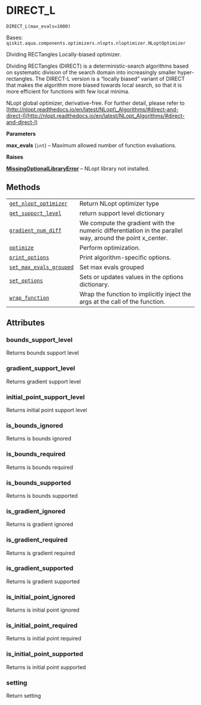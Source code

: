 # DIRECT\_L

<span id="undefined" />

`DIRECT_L(max_evals=1000)`

Bases: `qiskit.aqua.components.optimizers.nlopts.nloptimizer.NLoptOptimizer`

DIviding RECTangles Locally-biased optimizer.

DIviding RECTangles (DIRECT) is a deterministic-search algorithms based on systematic division of the search domain into increasingly smaller hyper-rectangles. The DIRECT-L version is a “locally biased” variant of DIRECT that makes the algorithm more biased towards local search, so that it is more efficient for functions with few local minima.

NLopt global optimizer, derivative-free. For further detail, please refer to [http://nlopt.readthedocs.io/en/latest/NLopt\_Algorithms/#direct-and-direct-l](http://nlopt.readthedocs.io/en/latest/NLopt_Algorithms/#direct-and-direct-l)

**Parameters**

**max\_evals** (`int`) – Maximum allowed number of function evaluations.

**Raises**

[**MissingOptionalLibraryError**](qiskit.aqua.MissingOptionalLibraryError#qiskit.aqua.MissingOptionalLibraryError "qiskit.aqua.MissingOptionalLibraryError") – NLopt library not installed.

## Methods

|                                                                                                                                                                                                                                 |                                                                                                           |
| ------------------------------------------------------------------------------------------------------------------------------------------------------------------------------------------------------------------------------- | --------------------------------------------------------------------------------------------------------- |
| [`get_nlopt_optimizer`](qiskit.aqua.components.optimizers.DIRECT_L.get_nlopt_optimizer#qiskit.aqua.components.optimizers.DIRECT_L.get_nlopt_optimizer "qiskit.aqua.components.optimizers.DIRECT_L.get_nlopt_optimizer")         | Return NLopt optimizer type                                                                               |
| [`get_support_level`](qiskit.aqua.components.optimizers.DIRECT_L.get_support_level#qiskit.aqua.components.optimizers.DIRECT_L.get_support_level "qiskit.aqua.components.optimizers.DIRECT_L.get_support_level")                 | return support level dictionary                                                                           |
| [`gradient_num_diff`](qiskit.aqua.components.optimizers.DIRECT_L.gradient_num_diff#qiskit.aqua.components.optimizers.DIRECT_L.gradient_num_diff "qiskit.aqua.components.optimizers.DIRECT_L.gradient_num_diff")                 | We compute the gradient with the numeric differentiation in the parallel way, around the point x\_center. |
| [`optimize`](qiskit.aqua.components.optimizers.DIRECT_L.optimize#qiskit.aqua.components.optimizers.DIRECT_L.optimize "qiskit.aqua.components.optimizers.DIRECT_L.optimize")                                                     | Perform optimization.                                                                                     |
| [`print_options`](qiskit.aqua.components.optimizers.DIRECT_L.print_options#qiskit.aqua.components.optimizers.DIRECT_L.print_options "qiskit.aqua.components.optimizers.DIRECT_L.print_options")                                 | Print algorithm-specific options.                                                                         |
| [`set_max_evals_grouped`](qiskit.aqua.components.optimizers.DIRECT_L.set_max_evals_grouped#qiskit.aqua.components.optimizers.DIRECT_L.set_max_evals_grouped "qiskit.aqua.components.optimizers.DIRECT_L.set_max_evals_grouped") | Set max evals grouped                                                                                     |
| [`set_options`](qiskit.aqua.components.optimizers.DIRECT_L.set_options#qiskit.aqua.components.optimizers.DIRECT_L.set_options "qiskit.aqua.components.optimizers.DIRECT_L.set_options")                                         | Sets or updates values in the options dictionary.                                                         |
| [`wrap_function`](qiskit.aqua.components.optimizers.DIRECT_L.wrap_function#qiskit.aqua.components.optimizers.DIRECT_L.wrap_function "qiskit.aqua.components.optimizers.DIRECT_L.wrap_function")                                 | Wrap the function to implicitly inject the args at the call of the function.                              |

## Attributes

<span id="undefined" />

### bounds\_support\_level

Returns bounds support level

<span id="undefined" />

### gradient\_support\_level

Returns gradient support level

<span id="undefined" />

### initial\_point\_support\_level

Returns initial point support level

<span id="undefined" />

### is\_bounds\_ignored

Returns is bounds ignored

<span id="undefined" />

### is\_bounds\_required

Returns is bounds required

<span id="undefined" />

### is\_bounds\_supported

Returns is bounds supported

<span id="undefined" />

### is\_gradient\_ignored

Returns is gradient ignored

<span id="undefined" />

### is\_gradient\_required

Returns is gradient required

<span id="undefined" />

### is\_gradient\_supported

Returns is gradient supported

<span id="undefined" />

### is\_initial\_point\_ignored

Returns is initial point ignored

<span id="undefined" />

### is\_initial\_point\_required

Returns is initial point required

<span id="undefined" />

### is\_initial\_point\_supported

Returns is initial point supported

<span id="undefined" />

### setting

Return setting
